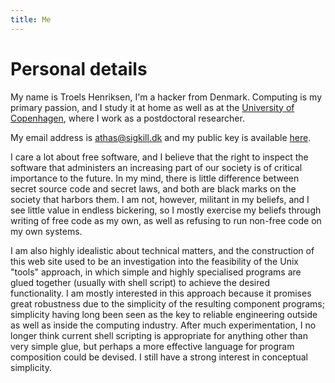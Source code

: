 ```yaml
---
title: Me
---
```


Personal details
==

My name is Troels Henriksen, I'm a hacker from Denmark.  Computing is
my primary passion, and I study it at home as well as at the
[University of Copenhagen](http://diku.dk), where I work as a
postdoctoral researcher.

My email address is <athas@sigkill.dk> and my public key is available
[here](pubkey.asc).

I care a lot about free software, and I believe that the right to
inspect the software that administers an increasing part of our
society is of critical importance to the future.  In my mind, there is
little difference between secret source code and secret laws, and both
are black marks on the society that harbors them.  I am not, however,
militant in my beliefs, and I see little value in endless bickering,
so I mostly exercise my beliefs through writing of free code as my
own, as well as refusing to run non-free code on my own systems.

I am also highly idealistic about technical matters, and the
construction of this web site used to be an investigation into the
feasibility of the Unix "tools" approach, in which simple and highly
specialised programs are glued together (usually with shell script) to
achieve the desired functionality.  I am mostly interested in this
approach because it promises great robustness due to the simplicity of
the resulting component programs; simplicity having long been seen as
the key to reliable engineering outside as well as inside the
computing industry.  After much experimentation, I no longer think
current shell scripting is appropriate for anything other than very
simple glue, but perhaps a more effective language for program
composition could be devised.  I still have a strong interest in
conceptual simplicity.